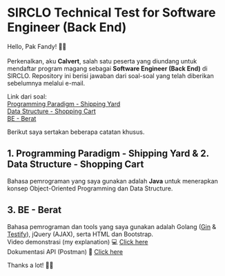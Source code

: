 ﻿# SIRCLO Technical Test for Software Engineer (Back End)

Hello, Pak Fandy! 👋😁<br><br>
Perkenalkan, aku <b>Calvert</b>, salah satu peserta yang diundang untuk mendaftar program magang sebagai <b>Software Engineer (Back End)</b> di SIRCLO. Repository ini berisi jawaban dari soal-soal yang telah diberikan sebelumnya melalui e-mail.

Link dari soal:<br>
[Programming Paradigm - Shipping Yard](https://gist.github.com/fandywie/7dab4c9914f3d37dfd336da02db9fb11)<br>
[Data Structure - Shopping Cart](https://gist.github.com/fandywie/12323549d2f8c202853018118b6054a7)<br>
[BE - Berat](https://gist.github.com/fandywie/c895e83afb2faa829116696d9a09ddbe)<br>

Berikut saya sertakan beberapa catatan khusus.

## 1. Programming Paradigm - Shipping Yard & 2. Data Structure - Shopping Cart
Bahasa pemrograman yang saya gunakan adalah <b>Java</b> untuk menerapkan konsep Object-Oriented Programming dan Data Structure.

## 3. BE - Berat
Bahasa pemrograman dan tools yang saya gunakan adalah Golang ([Gin](https://github.com/gin-gonic/gin) & [Testify](https://github.com/stretchr/testify)), jQuery (AJAX), serta HTML dan Bootstrap.<br>
Video demonstrasi (my explanation) 💻 [Click here](https://youtu.be/0_DYlBdQxC0)<br>
Dokumentasi API (Postman) 🚀 [Click here](https://documenter.getpostman.com/view/18705948/UVsSNPC6#191f80f5-58d6-4825-b80d-2728d511e031)

Thanks a lot! 🙏😊
